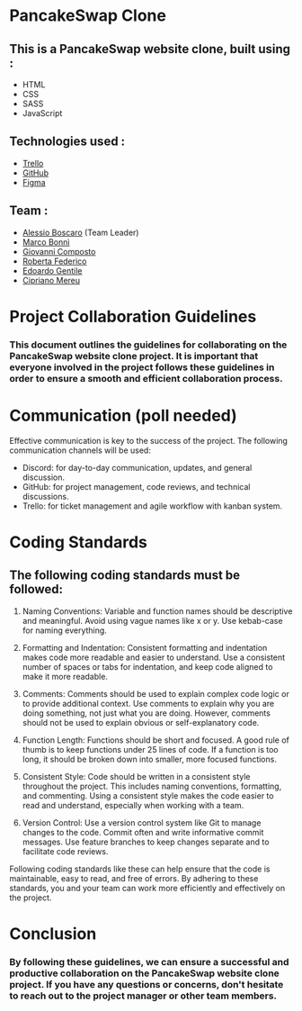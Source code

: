 # PancakeSwap Clone

## This is a PancakeSwap website clone, built using :

- HTML
- CSS 
- SASS
- JavaScript
## Technologies used :
- [Trello](https://trello.com/b/f7Pf0naf/pancake-project)
- [GitHub](https://github.com/alessiobo/PancakeSwap-project)
- [Figma](https://www.figma.com/file/NVTcDfMQHvJZA3vdw8eg0l/PancakeSwap-Design-system?node-id=0%3A3&t=56sp4b3NNuPMIAgr-0)
## Team : 
- [Alessio Boscaro](https://github.com/alessiobo) (Team Leader)
- [Marco Bonnì](https://github.com/marcobonni)
- [Giovanni Composto](https://github.com/giovyc93)
- [Roberta Federico](https://github.com/Roberta93-web)
- [Edoardo Gentile](https://github.com/EdoGent)
- [Cipriano Mereu](https://github.com/GitAbbonu)

# Project Collaboration Guidelines
### This document outlines the guidelines for collaborating on the PancakeSwap website clone project. It is important that everyone involved in the project follows these guidelines in order to ensure a smooth and efficient collaboration process.

# Communication (poll needed)
Effective communication is key to the success of the project. The following communication channels will be used:

- Discord: for day-to-day communication, updates, and general discussion.
- GitHub: for project management, code reviews, and technical discussions.
- Trello: for ticket management and agile workflow with kanban system.

# Coding Standards
## The following coding standards must be followed:

1. Naming Conventions: Variable and function names should be descriptive and meaningful. Avoid using vague names like x or y. Use kebab-case for naming everything.

2. Formatting and Indentation: Consistent formatting and indentation makes code more readable and easier to understand. Use a consistent number of spaces or tabs for indentation, and keep code aligned to make it more readable.

3. Comments: Comments should be used to explain complex code logic or to provide additional context. Use comments to explain why you are doing something, not just what you are doing. However, comments should not be used to explain obvious or self-explanatory code.

4. Function Length: Functions should be short and focused. A good rule of thumb is to keep functions under 25 lines of code. If a function is too long, it should be broken down into smaller, more focused functions.

5. Consistent Style: Code should be written in a consistent style throughout the project. This includes naming conventions, formatting, and commenting. Using a consistent style makes the code easier to read and understand, especially when working with a team.

6. Version Control: Use a version control system like Git to manage changes to the code. Commit often and write informative commit messages. Use feature branches to keep changes separate and to facilitate code reviews.

Following coding standards like these can help ensure that the code is maintainable, easy to read, and free of errors. By adhering to these standards, you and your team can work more efficiently and effectively on the project.

# Conclusion
### By following these guidelines, we can ensure a successful and productive collaboration on the PancakeSwap website clone project. If you have any questions or concerns, don't hesitate to reach out to the project manager or other team members.
